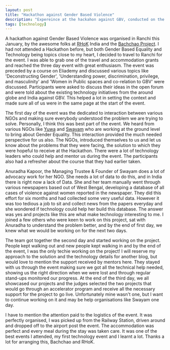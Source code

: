 ```yaml
---
layout: post
title: "Hackathon against Gender Based Violence"
description: "Expereince at the hackahon against GBV, conducted on the 24th, 25th and 26th of January, 2016"
tags: [technology] 
---
```


A hackathon against Gender Based Violence was organised in Ranchi this January, by the awesome folks at [RHoK](https://rhokbangalore.wordpress.com/) India and the [Bachchao Project](http://thebachchaoproject.org/). I had not attended a Hackathon before, but both Gender Based Equality and Technology being topics close to my heart, I decided to travel to Ranchi for the event. I was able to grab one of the travel and accommodation grants and reached the three day event with great enthusiasm. The event was preceded by a course on Eliademy and discussed various topics like 'Deconstructing Gender', 'Understanding power, discrimination, privilege, and masculinity' and 'Women in Public spaces and co-relation to GBV' were discussed. Participants were asked to discuss their ideas in the open forum and were told about the existing technology initiatives from the around globe and India against GBV. This helped a lot in setting the context and made sure all of us were in the same page at the start of the event. 

The first day of the event was the dedicated to interaction between various NGOs and making sure everybody understood the problem we are trying to solve. Personally, I think this was best part of the event. We heard from various NGOs like [Yuwa](http://www.yuwa-india.org/) and [Swayam](http://www.swayam.info/) who are working at the ground level to bring about Gender Equality. This interaction provided the much needed perspective for us also. The NGOs, introduced themselves to us and let us know about the problems that they were facing, the solution to which they were hopeful to receive at the Hackathon. There were a lot of technology leaders who could help and mentor us during the event. The participants also had a refresher about the course that they had earlier taken. 

Anuradha Kapoor, the Managing Trustee & Founder of Swayam does a lot of advocacy work for her NGO. She needs a lot of data to do this, and in India there is right now a lack of Data. She and her team manually went through various newspapers based out of West Bengal, developing a database of all cases of violence against women reported in the newspaper. They did this effort for six months and had collected some very useful data. However it was too tedious a job to sit and collect news from the papers everyday and she wondered if technology could help her build this database. The answer was yes and projects like this are what make technology interesting to me. I joined a few others who were keen to work on this project, sat with Anuradha to understand the problem better, and by the end of first day, we knew what we would be working on for the next two days.

The team got together the second day and started working on the project. People kept walking out and new people kept walking in and by the end of the event, I was the only techie working on the project! I will reserve my approach to the solution and the technology details for another blog, but would love to mention the support received by mentors here. They stayed with us through the event making sure we got all the technical help needed, showing us the right direction when we were lost and through regular stand-ups monitored our progress. At the end of the third day, we all showcased our projects and the judges selected the two projects that would go through an accelerator program and receive all the necessary support for the project to go live. Unfortunately mine wasn't one, but I want to continue working on it and may be help organisations like Swayam one day.

I have to mention the attention paid to the logistics of the event. It was perfectly organised, I was picked up from the Railway Station, driven around and dropped off to the airport post the event. The accommodation was perfect and every meal during the stay was taken care. It was one of the best events I attended, my first technology event and I learnt a lot. Thanks a lot for arranging this, Bachchao and RHoK.